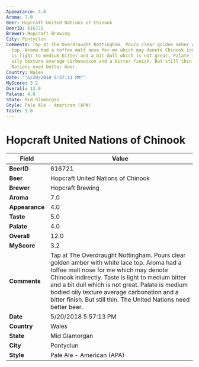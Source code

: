 ```yaml
---
Appearance: 4.0
Aroma: 7.0
Beer: Hopcraft United Nations of Chinook
BeerID: 616721
Brewer: Hopcraft Brewing
City: Pontyclun
Comments: Tap at The Overdraught Nottingham. Pours clear golden amber with white lace
  top. Aroma had a toffee malt nose for me which may denote Chinook indirectly. Taste
  is light to medium bitter and a bit dull which is not great. Palate is medium bodied
  oily texture average carbonation and a bitter finish. But still thin. The United
  Nations need better beer.
Country: Wales
Date: '"5/20/2018 5:57:13 PM"'
MyScore: 3.2
Overall: 12.0
Palate: 4.0
State: Mid Glamorgan
Style: Pale Ale - American (APA)
Taste: 5.0
---
```


# Hopcraft United Nations of Chinook

| Field         | Value |
|---------------|-------|
| **BeerID** | 616721 |
| **Beer** | Hopcraft United Nations of Chinook |
| **Brewer** | Hopcraft Brewing |
| **Aroma** | 7.0 |
| **Appearance** | 4.0 |
| **Taste** | 5.0 |
| **Palate** | 4.0 |
| **Overall** | 12.0 |
| **MyScore** | 3.2 |
| **Comments** | Tap at The Overdraught Nottingham. Pours clear golden amber with white lace top. Aroma had a toffee malt nose for me which may denote Chinook indirectly. Taste is light to medium bitter and a bit dull which is not great. Palate is medium bodied oily texture average carbonation and a bitter finish. But still thin. The United Nations need better beer. |
| **Date** | 5/20/2018 5:57:13 PM |
| **Country** | Wales |
| **State** | Mid Glamorgan |
| **City** | Pontyclun |
| **Style** | Pale Ale - American (APA) |
